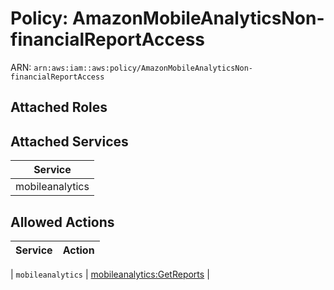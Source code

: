 # Policy: AmazonMobileAnalyticsNon-financialReportAccess

ARN: `arn:aws:iam::aws:policy/AmazonMobileAnalyticsNon-financialReportAccess`

## Attached Roles

## Attached Services

| Service |
|---------|
| mobileanalytics |

## Allowed Actions

| Service | Action |
|:-------:|--------|

| `mobileanalytics` | [mobileanalytics:GetReports](../actions.md#mobileanalytics:getreports) |
